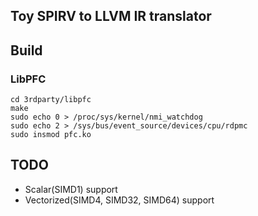 ## Toy SPIRV to LLVM IR translator

## Build
### LibPFC
```console
cd 3rdparty/libpfc
make
sudo echo 0 > /proc/sys/kernel/nmi_watchdog
sudo echo 2 > /sys/bus/event_source/devices/cpu/rdpmc
sudo insmod pfc.ko
```

## TODO
* Scalar(SIMD1) support
* Vectorized(SIMD4, SIMD32, SIMD64) support
